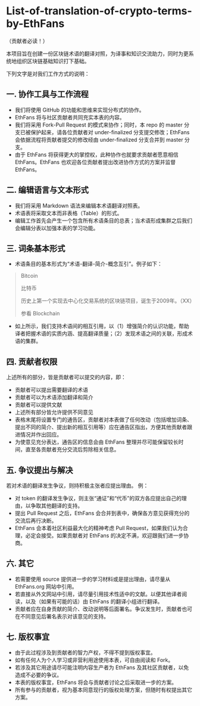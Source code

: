 # List-of-translation-of-crypto-terms-by-EthFans

（贡献者必读！）

本项目旨在创建一份区块链术语的翻译对照，为译事和知识交流助力，同时为更系统地组织区块链基础知识打下基础。

下列文字是对我们工作方式的说明：

## 一. 协作工具与工作流程

- 我们将使用 GitHub 的功能和思维来实现分布式的协作。
- EthFans 将与社区贡献者共同充实本表的内容。
- 我们将采用 Fork-Pull Request 的模式来协作；同时，本 repo 的 master 分支已被保护起来，请各位贡献者对 under-finalized 分支提交修改；EthFans 会依据流程将贡献者提交的修改经由 under-finalized 分支合并到 master 分支。
- 由于 EthFans 将获得更大的掌控权，此种协作也就要求贡献者愿意相信 EthFans。EthFans 也欢迎各位贡献者提出改进协作方式的方案并监督 EthFans。

## 二. 编辑语言与文本形式

- 我们将采用 Markdown 语法来编辑本术语翻译对照表。
- 术语表将采取文本而非表格（Table）的形式。
- 编辑工作首先会产生一个包含所有术语条目的总表；当术语形成集群之后我们会编辑分表以加强本表的学习功能。

## 三. 词条基本形式

- 术语条目的基本形式为“术语-翻译-简介-概念互引”。例子如下：
> Bitcoin 
> 
> 比特币
> 
> 历史上第一个实现去中心化交易系统的区块链项目，诞生于2009年。（XX）
> 
> 参看 Blockchain

- 如上所示，我们支持术语间的相互引用，以（1）增强简介的认识功能，帮助译者把握术语的实质内涵、提高翻译质量；（2）发现术语之间的关联，形成术语的集群。

## 四. 贡献者权限

上述所有的部分，皆是贡献者可以提交的内容，即：
- 贡献者可以提出需要翻译的术语
- 贡献者可以为术语添加翻译和简介
- 贡献者可以提供文献
- 上述所有部分皆允许提供不同意见
- 表格末尾将设置专门的通告区，贡献者对本表做了任何改动（包括增加词条、提出不同的简介、提出新的相互引用等）应在通告区指出，方便其他贡献者跟进情况并作出回应。
- 为使意见充分表达，通告区的信息会由 EthFans 整理并尽可能保留较长时间，直至各贡献者充分交流后剪除相关信息。


## 五. 争议提出与解决

若对术语的翻译发生争议，则持积极主张者应提出理由。
例：
- 对 token 的翻译发生争议，则主张“通证”和“代币”的双方各应提出自己的理由，以争取其他翻译的支持。
- 提出 Pull Request 之后，EthFans 会合并到表中，确保各方意见获得充分的交流后再行决断。
- EthFans 会本着社区利益最大化的精神考虑 Pull Request，如果我们认为合理，必定会接受。如果贡献者对 EthFans 的决定不满，欢迎跟我们进一步协商。

## 六. 其它

- 若需要使用 source 提供进一步的学习材料或是提出理由，请尽量从 EthFans.org 网站中引用。
- 若直接从外文网站中引用，请尽量引用技术性适中的文献。以便其他译者阅读，以及（如果有可能的话）由 EthFans 的翻译小组进行翻译。
- 贡献者应在自身贡献的简介、改动说明等后面署名。争议发生时，贡献者也可在不同意见后署名表示对该意见的支持。

## 七. 版权事宜

- 由于此过程涉及到贡献者的智力产权，不得不提到版权事宜。
- 如有任何人为个人学习或非营利用途使用本表，可自由阅读和 Fork。
- 若涉及其它用途请尽可能注明内容生产者为 EthFans 及其社区贡献者，以免造成不必要的争议。
- 本表的版权事宜，EthFans 将会与贡献者讨论之后采取进一步的方案。
- 所有参与的贡献者，视为基本同意现行的版权处理方案，但随时有权提出其它方案。
